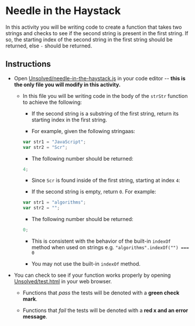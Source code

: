 # Needle in the Haystack

In this activity you will be writing code to create a function that takes two strings and checks to see if the second string is present in the first string. If so, the starting index of the second string in the first string should be returned, else `-` should be returned.

## Instructions

* Open [Unsolved/needle-in-the-haystack.js](Unsolved/needle-in-the-haystack.js) in your code editor -- **this is the only file you will modify in this activity.**

  * In this file you will be writing code in the body of the `strStr` function to achieve the following:

    * If the second string is a substring of the first string, return its starting index in the first string.

    * For example, given the following stringaas:

    ```js
    var str1 = "JavaScript";
    var str2 = "Scr";
    ```

    * The following number should be returned:

    ```js
    4;
    ```

    * Since `Scr` is found inside of the first string, starting at index `4`:

    * If the second string is empty, return `0`. For example:

     ```js
    var str1 = "algorithms";
    var str2 = "";
    ```

    * The following number should be returned:

    ```js
    0;
    ```

    * This is consistent with the behavior of the built-in `indexOf` method when used on strings e.g. `"algorithms".indexOf("") === 0`

    * You may not use the built-in `indexOf` method.

* You can check to see if your function works properly by opening [Unsolved/test.html](Unsolved/test.html) in your web browser.

  * Functions that _pass_ the tests will be denoted with a **green check mark**.

  * Functions that _fail_ the tests will be denoted with a **red x and an error message**.
